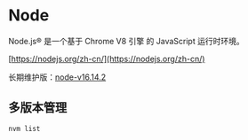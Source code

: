 # Node

Node.js® 是一个基于 Chrome V8 引擎 的 JavaScript 运行时环境。

[https://nodejs.org/zh-cn/](https://nodejs.org/zh-cn/)

长期维护版：[node-v16.14.2](https://nodejs.org/dist/v16.14.2/node-v16.14.2.pkg)

## 多版本管理

```
nvm list
```
